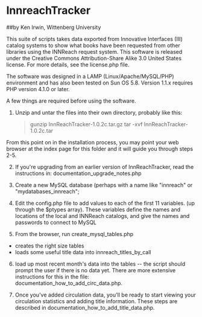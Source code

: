 # InnreachTracker
##by Ken Irwin, Wittenberg University

This suite of scripts takes data exported from Innovative Interfaces (III)
catalog systems to show what books have been requested from other libraries
using the INNReach request system. This software is released under the 
Creative Commons Attribution-Share Alike 3.0 United States license. For more 
details, see the license.php file.

The software was designed in a LAMP (Linux/Apache/MySQL/PHP) environment
and has also been tested on Sun OS 5.8. Version 1.1.x requires PHP version 4.1.0 or later.

A few things are required before using the software.

1. Unzip and untar the files into their own directory, probably like this: 
   > gunzip InnReachTracker-1.0.2c.tar.gz
   > tar -xvf InnReachTracker-1.0.2c.tar

From this point on in the installation process, you may point your web browser 
at the index page for this folder and it will guide you through steps 2-5.

2. If you're upgrading from an earlier version of InnReachTracker, read the
   instructions in: documentation_upgrade_notes.php

3. Create a new MySQL database (perhaps with a name like "innreach" or 
"mydatabases_innreach";

4. Edit the config.php file to add values to each of the first 11 variables.
   (up through the $ptypes array).
   These variables define the names and locations of the local and INNReach
   catalogs, and give the names and passwords to connect to MySQL

5.   From the browser, run create_mysql_tables.php
   * creates the right size tables
   * loads some useful title data into innreach_titles_by_call

6. load up most recent month's data into the tables -- the script should 
   prompt the user if there is no data yet. There are more extensive 
   instructions for this in the file: documentation_how_to_add_circ_data.php. 

7. Once you've added circulation data, you'll be ready to start viewing your 
   circulation statistics and adding title information. These steps are 
   described in documentation_how_to_add_title_data.php. 
